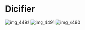# Dicifier
![img_4492](https://cloud.githubusercontent.com/assets/15019669/18486726/49d5d4b2-79c0-11e6-8f58-6c89706d878e.PNG)
![img_4491](https://cloud.githubusercontent.com/assets/15019669/18486728/4afbb5dc-79c0-11e6-8a05-6d98cdfb48d9.PNG)
![img_4490](https://cloud.githubusercontent.com/assets/15019669/18486729/4bf7efb4-79c0-11e6-8ab4-f9398c0fe208.PNG)
